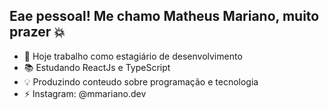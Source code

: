 ## Eae pessoal! Me chamo Matheus Mariano, muito prazer 💥

- 🔭 Hoje trabalho como estagiário de desenvolvimento
- 📚 Estudando ReactJs e TypeScript
- 💡 Produzindo conteudo sobre programação e tecnologia
- ⚡ Instagram: @mmariano.dev

